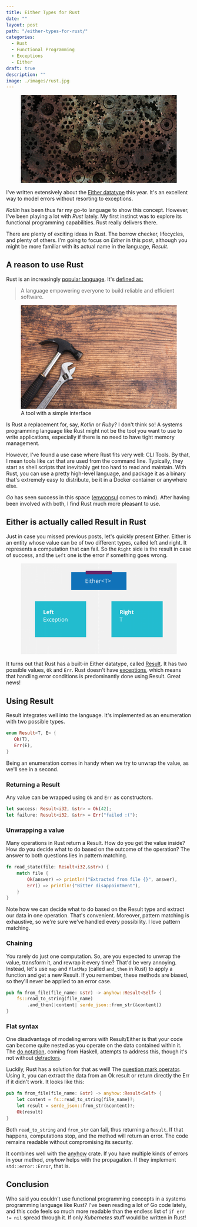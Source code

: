 ```yaml
---
title: Either Types for Rust
date: ""
layout: post
path: "/either-types-for-rust/"
categories:
  - Rust
  - Functional Programming
  - Exceptions
  - Either
draft: true
description: ""
image: ./images/rust.jpg
---
```


<figure class="figure figure--left">
  <img src="./images/rust.jpg" alt="Rust" />
</figure>

I've written extensively about the [Either datatype](https://www.thoughtworks.com/insights/blog/either-data-type-alternative-throwing-exceptions) this year. It's an excellent way to model errors without resorting to exceptions.

_Kotlin_ has been thus far my go-to language to show this concept. However, I've been playing a lot with _Rust_ lately. My first instinct was to explore its functional programming capabilities. Rust really delivers there.

There are plenty of exciting ideas in Rust. The borrow checker, lifecycles, and plenty of others. I'm going to focus on _Either_ in this post, although you might be more familiar with its actual name in the language, _Result_.

## A reason to use Rust

Rust is an increasingly [popular language](https://stackoverflow.blog/2020/01/20/what-is-rust-and-why-is-it-so-popular/). It's [defined as:](https://www.rust-lang.org/)

> A language empowering everyone to build reliable and efficient software.

<figure class="figure figure--right">
  <img src="./images/tool.jpg" alt="Tool" />
  <figcaption class="figure__caption">
  A tool with a simple interface
  </figcaption>
</figure>

Is Rust a replacement for, say, _Kotlin_ or _Ruby_? I don't think so! A systems programming language like Rust might not be the tool you want to use to write applications, especially if there is no need to have tight memory management.

However, I've found a use case where Rust fits very well: CLI Tools. By that, I mean tools like `cat` that are used from the command line. Typically, they start as shell scripts that inevitably get too hard to read and maintain. With Rust, you can use a pretty high-level language, and package it as a binary that's extremely easy to distribute, be it in a Docker container or anywhere else.

_Go_ has seen success in this space ([envconsul](https://github.com/hashicorp/envconsul) comes to mind). After having been involved with both, I find Rust much more pleasant to use.

## Either is actually called Result in Rust

Just in case you missed previous posts, let's quickly present Either. Either is an entity whose value can be of two different types, called left and right. It represents a computation that can fail. So the `Right` side is the result in case of success, and the `Left` one is the error if something goes wrong.

<figure class="figure">
  <img src="./images/either.png" alt="Either" />
</figure>

It turns out that Rust has a built-in Either datatype, called [Result](https://doc.rust-lang.org/std/result/enum.Result.html). It has two possible values, `Ok` and `Err`. Rust doesn't have [exceptions](https://doc.rust-lang.org/book/ch09-00-error-handling.html), which means that handling error conditions is predominantly done using Result. Great news!

## Using Result

Result integrates well into the language. It's implemented as an enumeration with two possible types.

```rust
enum Result<T, E> {
   Ok(T),
   Err(E),
}
```

Being an enumeration comes in handy when we try to unwrap the value, as we'll see in a second.

### Returning a Result

Any value can be wrapped using `Ok` and `Err` as constructors.

```rust
let success: Result<i32, &str> = Ok(42);
let failure: Result<i32, &str> = Err("failed :(");
```

### Unwrapping a value

Many operations in Rust return a Result. How do you get the value inside? How do you decide what to do based on the outcome of the operation? The answer to both questions lies in pattern matching.

```rust
fn read_state(file: Result<i32,&str>) {
    match file {
        Ok(answer) => println!("Extracted from file {}", answer),
        Err() => println!("Bitter disappointment"),
    }
}
```

Note how we can decide what to do based on the Result type and extract our data in one operation. That's convenient. Moreover, pattern matching is exhaustive, so we're sure we've handled every possibility. I love pattern matching.

### Chaining

You rarely do just one computation. So, are you expected to unwrap the value, transform it, and rewrap it every time? That'd be very annoying. Instead, let's use `map` and `flatMap` (called `and_then` in Rust) to apply a function and get a new Result. If you remember, these methods are biased, so they'll never be applied to an error case.

```rust
pub fn from_file(file_name: &str) -> anyhow::Result<Self> {
    fs::read_to_string(file_name)
        .and_then(|content| serde_json::from_str(&content))
}
```

### Flat syntax

One disadvantage of modeling errors with Result/Either is that your code can become quite nested as you operate on the data contained within it. The [do notation](https://en.wikibooks.org/wiki/Haskell/do_notation), coming from Haskell, attempts to address this, though it's not without [detractors](https://wiki.haskell.org/Do_notation_considered_harmful).

Luckily, Rust has a solution for that as well! The [question mark operator](https://doc.rust-lang.org/edition-guide/rust-2018/error-handling-and-panics/the-question-mark-operator-for-easier-error-handling.html). Using it, you can extract the data from an Ok result or return directly the Err if it didn't work. It looks like this:

```rust
pub fn from_file(file_name: &str) -> anyhow::Result<Self> {
    let content = fs::read_to_string(file_name)?;
    let result = serde_json::from_str(&content)?;
    Ok(result)
}
```

Both `read_to_string` and `from_str` can fail, thus returning a `Result`. If that happens, computations stop, and the method will return an error. The code remains readable without compromising its security.

It combines well with the [anyhow](https://docs.rs/anyhow/1.0.33/anyhow/) crate. If you have multiple kinds of errors in your method, _anyhow_ helps with the propagation. If they implement `std::error::Error`, that is.

## Conclusion

Who said you couldn't use functional programming concepts in a systems programming language like Rust? I've been reading a lot of Go code lately, and this code feels so much more readable than the endless list of `if err != nil` spread through it. If only _Kubernetes_ stuff would be written in Rust!
